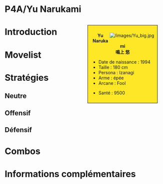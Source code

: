 # P4A/Yu Narukami

<div style="float:right; border: 1px black solid; background-color: #FEE727; width: 40%; margin:15px; padding:10px">
<div style="float:right">

![](/images/Yu_big.jpg "/images/Yu_big.jpg")

</div>
<div>
<center>

**Yu Narukami**  
**鳴上 悠**  
  

</center>

- Date de naissance : 1994
- Taille : 180 cm
- Persona : Izanagi
- Arme : épée
- Arcane : Fool

<!-- -->

- Santé : 9500

</div>
</div>

# Introduction

# Movelist

# Stratégies

## Neutre

## Offensif

## Défensif

# Combos

# Informations complémentaires
